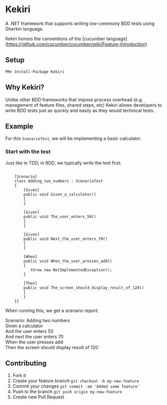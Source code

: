 # Kekiri
A .NET framework that supports writing low-ceremony BDD tests using Gherkin language.

Kekiri honors the conventions of the [cucumber language] (https://github.com/cucumber/cucumber/wiki/Feature-Introduction)

## Setup
`PM> Install-Package Kekiri`

## Why Kekiri?
Unlike other BDD frameworks that impose process overhead (e.g. management of feature files, shared steps, etc) 
Kekiri allows developers to write BDD tests just as quickly and easily as they would technical tests.

## Example
For this `ScenarioTest`, we will be implementing a basic calculator. 

### Start with the test
Just like in TDD, in BDD, we typically write the test first:

<pre lang="c#"><code>
    [Scenario]
    class Adding_two_numbers : ScenarioTest
    {
        [Given]
        public void Given_a_calculator()
        {
        }

        [Given]
        public void The_user_enters_50()
        {
        }

        [Given]
        public void Next_the_user_enters_70()
        {
        }

        [When]
        public void When_the_user_presses_add()
        {
           throw new NotImplementedException();
        }

        [Then]
        public void The_screen_should_display_result_of_120()
        { 
        }
    }}
</code></pre>

When running this, we get a scenario report:

Scenario: Adding two numbers  
Given a calculator  
  And the user enters 50  
  And next the user enters 70  
When the user presses add  
Then the screen should display result of 120`  

## Contributing

1. Fork it
2. Create your feature branch `git checkout -b my-new-feature`
3. Commit your changes `git commit -am 'Added some feature'`
4. Push to the branch `git push origin my-new-feature`
5. Create new Pull Request
